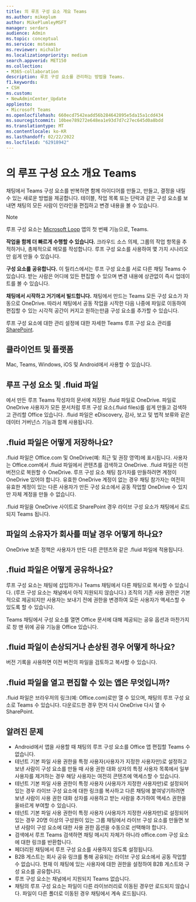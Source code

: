 ```yaml
---
title: 의 루프 구성 요소 개요 Teams
ms.author: mikeplum
author: MikePlumleyMSFT
manager: serdars
audience: Admin
ms.topic: conceptual
ms.service: msteams
ms.reviewer: michalbr
ms.localizationpriority: medium
search.appverid: MET150
ms.collection:
- M365-collaboration
description: 루프 구성 요소를 관리하는 방법을 Teams.
f1.keywords:
- CSH
ms.custom:
- NewAdminCenter_Update
appliesto:
- Microsoft Teams
ms.openlocfilehash: 660ecd7542eadd56b284642895e5da15a1cdd434
ms.sourcegitcommit: 10bee789272e648ea1e93d7d7c27ec645d0a8bdd
ms.translationtype: MT
ms.contentlocale: ko-KR
ms.lasthandoff: 02/22/2022
ms.locfileid: "62918942"
---
```

# <a name="overview-of-loop-components-in-teams"></a>의 루프 구성 요소 개요 Teams

채팅에서 Teams 구성 요소를 반복하면 함께 아이디어를 만들고, 만들고, 결정을 내릴 수 있는 새로운 방법을 제공합니다. 테이블, 작업 목록 또는 단락과 같은 구성 요소를 보내면 채팅의 모든 사람이 인라인을 편집하고 변경 내용을 볼 수 있습니다. 

> [!Note]
> 루프 구성 요소는 [Microsoft Loop](https://www.microsoft.com/en-us/microsoft-loop) 앱의 첫 번째 기능으로, Teams. 

**작업을 함께 더 빠르게 수행할 수 있습니다.** 크라우드 소스 의제, 그룹의 작업 항목을 추적하거나, 총체적으로 메모를 작성합니다. 루프 구성 요소를 사용하여 몇 가지 시나리오만 쉽게 만들 수 있습니다.

**구성 요소를 공유합니다.** 이 릴리스에서는 루프 구성 요소를 서로 다른 채팅 Teams 수 있습니다. 받는 사람은 어디에 있든 편집할 수 있으며 변경 내용에 상관없이 즉시 업데이트를 볼 수 있습니다.

**채팅에서 시작하고 거기에서 빌드합니다.** 채팅에서 만드는 Teams 모든 구성 요소가 자동으로 OneDrive. 따라서 채팅에서 공동 작업을 시작한 다음 나중에 파일로 이동하여 편집할 수 있는 시각적 공간이 커지고 원하는만큼 구성 요소를 추가할 수 있습니다.

루프 구성 요소에 대한 관리 설정에 대한 자세한 Teams 루프 구성 요소 관리를 [SharePoint](/sharepoint/manage-loop-components).

## <a name="clients-and-platforms"></a>클라이언트 및 플랫폼

Mac, Teams, Windows, iOS 및 Android에서 사용할 수 있습니다.

## <a name="loop-components-and-fluid-files"></a>루프 구성 요소 및 .fluid 파일

에서 만든 루프 Teams 작성자의 문서에 저장된 .fluid 파일로 OneDrive. 파일로 OneDrive 사용자가 모든 문서처럼 루프 구성 요소(.fluid files)를 쉽게 만들고 검색하고 관리할 Office 있습니다. .fluid 파일은 eDiscovery, 감사, 보고 및 법적 보류와 같은 데이터 거버넌스 기능과 함께 사용됩니다.

## <a name="how-are-fluid--files-stored"></a>.fluid 파일은 어떻게 저장하나요?

.fluid 파일은 Office.com 및 OneDrive(예: 최근 및 권장 영역)에 표시됩니다. 사용자는 Office.com에서 .fluid 파일에서 콘텐츠를 검색하고 OneDrive. .fluid 파일은 이전 버전으로 복원할 수 OneDrive. 루프 구성 요소 채팅 참가자를 만들하려면 계정이 OneDrive 있어야 합니다. 유효한 OneDrive 계정이 없는 경우 채팅 참가자는 여전히 유효한 계정이 있는 다른 사용자가 만든 구성 요소에서 공동 작업할 OneDrive 수 있지만 자체 계정을 만들 수 없습니다. 

.fluid 파일을 OneDrive 사이트로 SharePoint 경우 라이브 구성 요소가 채팅에서 로드되지 Teams 됩니다.

## <a name="what-happens-if-the-owner-of-the-file-leaves-the-company"></a>파일의 소유자가 회사를 떠날 경우 어떻게 하나요?

OneDrive 보존 정책은 사용자가 만든 다른 콘텐츠와 같은 .fluid 파일에 적용됩니다.

## <a name="how-are-fluid-files-shared"></a>.fluid 파일은 어떻게 공유하나요?

루프 구성 요소는 채팅에 삽입하거나 Teams 채팅에서 다른 채팅으로 복사할 수 있습니다. (루프 구성 요소는 채널에서 아직 지원되지 않습니다.) 조직의 기존 사용 권한은 기본적으로 제공되지만 사용자는 보내기 전에 권한을 변경하여 모든 사용자가 액세스할 수 있도록 할 수 있습니다.

Teams 채팅에서 구성 요소를 열면 Office 문서에 대해 제공되는 공유 옵션과 마찬가지로 창 맨 위에 공유 기능을 Office 있습니다.

## <a name="what-if-a-fluid-file-becomes-corrupted-or-damaged"></a>.fluid 파일이 손상되거나 손상된 경우 어떻게 하나요?

버전 기록을 사용하면 이전 버전의 파일을 검토하고 복사할 수 있습니다.

## <a name="what-apps-can-open-and-edit-fluid-files"></a>.fluid 파일을 열고 편집할 수 있는 앱은 무엇입니까?

.fluid 파일은 브라우저의 링크(예: Office.com)로만 열 수 있으며, 채팅의 루프 구성 요소로 Teams 수 있습니다. 다운로드한 경우 먼저 다시 OneDrive 다시 열 수 SharePoint.

## <a name="known-issues"></a>알려진 문제

- Android에서 앱을 사용할 때 채팅의 루프 구성 요소를 Office 앱 편집할 Teams 수 없습니다.
- 테넌트 기본 파일 사용 권한을 특정 사용자(사용자가 지정한 사용자만)로 설정하고 보낸 사람이 구성 요소를 만들 때 사용 권한 대화 상자의 특정 사용자  목록에서 일부 사용자를 제거하는 경우 해당 사용자는 여전히 콘텐츠에 액세스할 수 있습니다.
- 테넌트 기본 파일 사용 권한이 특정 사용자  (사용자가 지정한 사용자만)로 설정되어 있는 경우 라이브 구성 요소에 대한 링크를 복사하고 다른 채팅에 붙여넣기하려면 보낸 사람이 사용 권한 대화 상자를 사용하고 받는 사람을 추가하여 액세스 권한을 올바르게 부여할 수 있습니다.
- 테넌트 기본 파일 사용 권한이 특정 사용자  (사용자가 지정한 사용자만)로 설정되어 있는 경우 20명 이상의 구성원이 있는 그룹 채팅에서 라이브 구성 요소를 만들면 보낸 사람이 구성 요소에 대한 사용 권한 옵션을 수동으로 선택해야 합니다.
- 검색에서 루프 Teams 검색하면 채팅 메시지 자체가 아니라 office.com 구성 요소에 대한 링크를 반환합니다.
- 페더리된 채팅에서 루프 구성 요소를 사용하지 않도록 설정됩니다.
- B2B 게스트는 회사 공유 링크를 통해 공유되는 라이브 구성 요소에서 공동 작업할 수 없습니다. 현재 이 채팅에  있는 사용자에 대한 권한을 설정하여 B2B 게스트와 구성 요소를 공유합니다.
- 루프 구성 요소는 채널에서 지원되지 Teams 없습니다.
- 채팅의 루프 구성 요소는 파일이 다른 라이브러리로 이동된 경우만 로드되지 않습니다. 파일이 다른 폴더로 이동된 경우 채팅에서 계속 로드됩니다.
